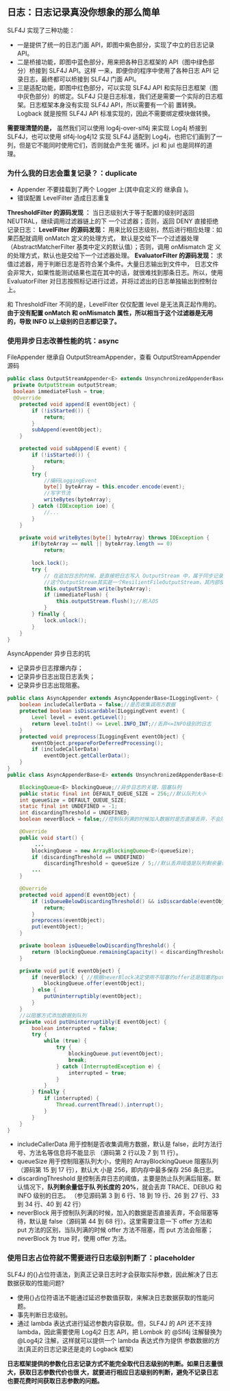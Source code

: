 ## 日志：日志记录真没你想象的那么简单
SLF4J 实现了三种功能：
- 一是提供了统一的日志门面 API，即图中紫色部分，实现了中立的日志记录 API。
- 二是桥接功能，即图中蓝色部分，用来把各种日志框架的 API（图中绿色部分）桥接到 SLF4J API。这样
一来，即便你的程序中使用了各种日志 API 记录日志，最终都可以桥接到 SLF4J 门面 API。
- 三是适配功能，即图中红色部分，可以实现 SLF4J API 和实际日志框架（图中灰色部分）的绑定。SLF4J 
只是日志标准，我们还是需要一个实际的日志框架。日志框架本身没有实现 SLF4J API，所以需要有一个前
置转换。Logback 就是按照 SLF4J API 标准实现的，因此不需要绑定模块做转换。

**需要理清楚的是，** 虽然我们可以使用 log4j-over-slf4j 来实现 Log4j 桥接到 SLF4J，也可以使用 
slf4j-log4j12 实现 SLF4J 适配到 Log4j，也把它们画到了一列，但是它不能同时使用它们，否则就会产生死
循环。jcl 和 jul 也是同样的道理。

### 为什么我的日志会重复记录？：duplicate
- Appender 不要挂载到了两个 Logger 上(其中自定义的 <logger> 继承自 <root>)。
- 错误配置 LevelFilter 造成日志重复

**ThresholdFilter 的源码发现 ：** 当日志级别大于等于配置的级别时返回 NEUTRAL，继续调用过滤器链上的下
一个过滤器；否则，返回 DENY 直接拒绝记录日志：
**LevelFilter 的源码发现：** 用来比较日志级别，然后进行相应处理：如果匹配就调用 onMatch 定义的处理方式，
默认是交给下一个过滤器处理（AbstractMatcherFilter 基类中定义的默认值）；否则，调用 onMismatch 定
义的处理方式，默认也是交给下一个过滤器处理。
**EvaluatorFilter 的源码发现：** 求值过滤器，用于判断日志是否符合某个条件。大量日志输出到文件中，
日志文件会非常大，如果性能测试结果也混在其中的话，就很难找到那条日志。所以，使用 EvaluatorFilter 
对日志按照标记进行过滤，并将过滤出的日志单独输出到控制台上。

和 ThresholdFilter 不同的是，LevelFilter 仅仅配置 level 是无法真正起作用的。**由于没有配置 onMatch 和 
onMismatch 属性，所以相当于这个过滤器是无用的，导致 INFO 以上级别的日志都记录了。**

### 使用异步日志改善性能的坑：async
FileAppender 继承自 OutputStreamAppender，查看 OutputStreamAppender 源码
```java
public class OutputStreamAppender<E> extends UnsynchronizedAppenderBase<E> {
  private OutputStream outputStream;
  boolean immediateFlush = true;
  @Override
    protected void append(E eventObject) {
        if (!isStarted()) {
            return;
        }
        subAppend(eventObject);
    }

    protected void subAppend(E event) {
        if (!isStarted()) {
            return;
        }
        try {
            //编码LoggingEvent
            byte[] byteArray = this.encoder.encode(event);
            //写字节流
            writeBytes(byteArray);
        } catch (IOException ioe) {
            //...
        }
    }

    private void writeBytes(byte[] byteArray) throws IOException {
        if(byteArray == null || byteArray.length == 0)
            return;
        
        lock.lock();
        try {
            // 在追加日志的时候，是直接把日志写入 OutputStream 中，属于同步记录日志：
            //这个OutputStream其实是一个ResilientFileOutputStream，其内部使用的是带缓冲的BufferedOutputStream
            this.outputStream.write(byteArray);
            if (immediateFlush) {
                this.outputStream.flush();//刷入OS
            }
        } finally {
            lock.unlock();
        }
    }
}
```
AsyncAppender 异步日志的坑
- 记录异步日志撑爆内存；
- 记录异步日志出现日志丢失；
- 记录异步日志出现阻塞。

```java
public class AsyncAppender extends AsyncAppenderBase<ILoggingEvent> {
    boolean includeCallerData = false;//是否收集调用方数据
    protected boolean isDiscardable(ILoggingEvent event) {
        Level level = event.getLevel();
        return level.toInt() <= Level.INFO_INT;//丢弃<=INFO级别的日志
    }
    protected void preprocess(ILoggingEvent eventObject) {
        eventObject.prepareForDeferredProcessing();
        if (includeCallerData)
            eventObject.getCallerData();
    }
}
public class AsyncAppenderBase<E> extends UnsynchronizedAppenderBase<E> implements AppenderAttachable<E> {

    BlockingQueue<E> blockingQueue;//异步日志的关键，阻塞队列
    public static final int DEFAULT_QUEUE_SIZE = 256;//默认队列大小
    int queueSize = DEFAULT_QUEUE_SIZE;
    static final int UNDEFINED = -1;
    int discardingThreshold = UNDEFINED;
    boolean neverBlock = false;//控制队列满的时候加入数据时是否直接丢弃，不会阻塞等待

    @Override
    public void start() {
         ...
        blockingQueue = new ArrayBlockingQueue<E>(queueSize);
        if (discardingThreshold == UNDEFINED)
            discardingThreshold = queueSize / 5;//默认丢弃阈值是队列剩余量低于队列长度的20%，参见isQueueBelowDiscardingThreshold方法
        ...
    }

    @Override
    protected void append(E eventObject) {
        if (isQueueBelowDiscardingThreshold() && isDiscardable(eventObject)) { //判断是否可以丢数据
            return;
        }
        preprocess(eventObject);
        put(eventObject);
    }

    private boolean isQueueBelowDiscardingThreshold() {
        return (blockingQueue.remainingCapacity() < discardingThreshold);
    }

    private void put(E eventObject) {
        if (neverBlock) { //根据neverBlock决定使用不阻塞的offer还是阻塞的put方法
            blockingQueue.offer(eventObject);
        } else {
            putUninterruptibly(eventObject);
        }
    }
    //以阻塞方式添加数据到队列
    private void putUninterruptibly(E eventObject) {
        boolean interrupted = false;
        try {
            while (true) {
                try {
                    blockingQueue.put(eventObject);
                    break;
                } catch (InterruptedException e) {
                    interrupted = true;
                }
            }
        } finally {
            if (interrupted) {
                Thread.currentThread().interrupt();
            }
        }
    }
}  
```
- includeCallerData 用于控制是否收集调用方数据，默认是 false，此时方法行号、方法名等信息将不能显示
（源码第 2 行以及 7 到 11 行）。
- queueSize 用于控制阻塞队列大小，使用的 ArrayBlockingQueue 阻塞队列（源码第 15 到 17 行），默认大
小是 256，即内存中最多保存 256 条日志。
- discardingThreshold 是控制丢弃日志的阈值，主要是防止队列满后阻塞。默认情况下，**队列剩余量低于队
列长度的 20%**，就会丢弃 TRACE、DEBUG 和 INFO 级别的日志。
（参见源码第 3 到 6 行、18 到 19 行、26 到 27 行、33 到 34 行、40 到 42 行）
- neverBlock 用于控制队列满的时候，加入的数据是否直接丢弃，不会阻塞等待，默认是 false（源码第 44 
到 68 行）。这里需要注意一下 offer 方法和 put 方法的区别，当队列满的时候 offer 方法不阻塞，而 put 
方法会阻塞；neverBlock 为 true 时，使用 offer 方法。
### 使用日志占位符就不需要进行日志级别判断了：placeholder
SLF4J 的{}占位符语法，到真正记录日志时才会获取实际参数，因此解决了日志数据获取的性能问题?
- 使用{}占位符语法不能通过延迟参数值获取，来解决日志数据获取的性能问题。
- 事先判断日志级别。
- 通过 lambda 表达式进行延迟参数内容获取。但，SLF4J 的 API 还不支持 lambda，因此需要使用 Log4j2 
日志 API，把 Lombok 的 @Slf4j 注解替换为 @Log4j2 注解，这样就可以提供一个 lambda 表达式作为提供
参数数据的方法(真正的日志记录还是走的 Logback 框架)

**日志框架提供的参数化日志记录方式不能完全取代日志级别的判断。如果日志量很大，获取日志参数代价也很
大，就要进行相应日志级别的判断，避免不记录日志也要花费时间获取日志参数的问题。**